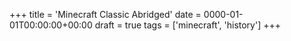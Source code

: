 +++
title = 'Minecraft Classic Abridged'
date = 0000-01-01T00:00:00+00:00
draft = true
tags = ['minecraft', 'history']
+++